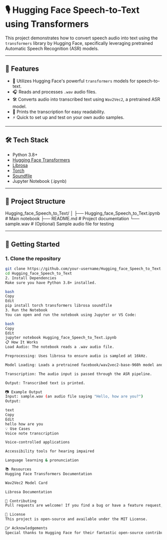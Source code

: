 # 🎙️ Hugging Face Speech-to-Text using Transformers

This project demonstrates how to convert speech audio into text using the `transformers` library by Hugging Face, specifically leveraging pretrained Automatic Speech Recognition (ASR) models.

---

## 📌 Features

- 🧠 Utilizes Hugging Face's powerful `transformers` models for speech-to-text.
- 🎧 Reads and processes `.wav` audio files.
- 🛠 Converts audio into transcribed text using `Wav2Vec2`, a pretrained ASR model.
- 💬 Prints the transcription for easy readability.
- ⚡ Quick to set up and test on your own audio samples.

---

## 🛠️ Tech Stack

- Python 3.8+
- [Hugging Face Transformers](https://github.com/huggingface/transformers)
- [Librosa](https://github.com/librosa/librosa)
- [Torch](https://pytorch.org/)
- [Soundfile](https://pysoundfile.readthedocs.io/en/latest/)
- Jupyter Notebook (.ipynb)

---

## 📂 Project Structure

Hugging_face_Speech_to_Text/
│
├── Hugging_face_Speech_to_Text.ipynb # Main notebook
├── README.md # Project documentation
└── sample.wav # (Optional) Sample audio file for testing


---

## 🚀 Getting Started

### 1. Clone the repository

```bash
git clone https://github.com/your-username/Hugging_face_Speech_to_Text.git
cd Hugging_face_Speech_to_Text
2. Install Dependencies
Make sure you have Python 3.8+ installed.

bash
Copy
Edit
pip install torch transformers librosa soundfile
3. Run the Notebook
You can open and run the notebook using Jupyter or VS Code:

bash
Copy
Edit
jupyter notebook Hugging_face_Speech_to_Text.ipynb
📋 How It Works
Load Audio: The notebook reads a .wav audio file.

Preprocessing: Uses librosa to ensure audio is sampled at 16kHz.

Model Loading: Loads a pretrained facebook/wav2vec2-base-960h model and processor.

Transcription: The audio input is passed through the ASR pipeline.

Output: Transcribed text is printed.

📷 Example Output
Input: sample.wav (an audio file saying "Hello, how are you?")
Output:

text
Copy
Edit
hello how are you
💡 Use Cases
Voice note transcription

Voice-controlled applications

Accessibility tools for hearing impaired

Language learning & pronunciation

📚 Resources
Hugging Face Transformers Documentation

Wav2Vec2 Model Card

Librosa Documentation

🤝 Contributing
Pull requests are welcome! If you find a bug or have a feature request, please open an issue.

📄 License
This project is open-source and available under the MIT License.

🙋‍♂️ Acknowledgements
Special thanks to Hugging Face for their fantastic open-source contributions in NLP and speech processing.


